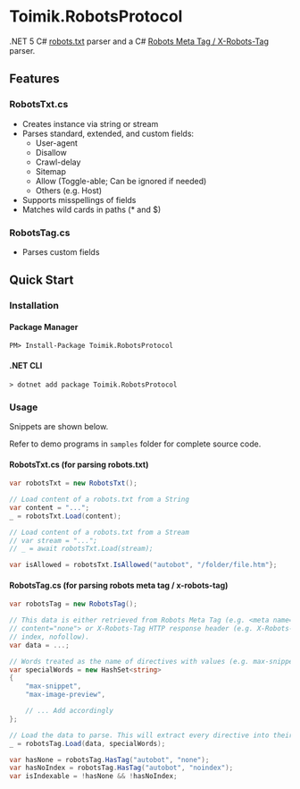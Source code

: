 # Toimik.RobotsProtocol

.NET 5 C# [robots.txt](https://en.wikipedia.org/wiki/Robots_exclusion_standard) parser and a C# [Robots Meta Tag / X-Robots-Tag](https://developers.google.com/search/docs/advanced/robots/robots_meta_tag) parser.

## Features

### RobotsTxt.cs
- Creates instance via string or stream
- Parses standard, extended, and custom fields:
  - User-agent
  - Disallow
  - Crawl-delay
  - Sitemap
  - Allow (Toggle-able; Can be ignored if needed)
  - Others (e.g. Host)
- Supports misspellings of fields
- Matches wild cards in paths (* and $)

### RobotsTag.cs

- Parses custom fields

## Quick Start

### Installation

#### Package Manager

```command
PM> Install-Package Toimik.RobotsProtocol
```

#### .NET CLI

```command
> dotnet add package Toimik.RobotsProtocol
```

### Usage

Snippets are shown below. 

Refer to demo programs in `samples` folder for complete source code.

#### RobotsTxt.cs (for parsing robots.txt)
```c# 
var robotsTxt = new RobotsTxt();

// Load content of a robots.txt from a String
var content = "...";
_ = robotsTxt.Load(content);

// Load content of a robots.txt from a Stream
// var stream = "...";
// _ = await robotsTxt.Load(stream);

var isAllowed = robotsTxt.IsAllowed("autobot", "/folder/file.htm"};
```

#### RobotsTag.cs (for parsing robots meta tag / x-robots-tag)
```c# 
var robotsTag = new RobotsTag();

// This data is either retrieved from Robots Meta Tag (e.g. <meta name="badbot"
// content="none"> or X-Robots-Tag HTTP response header (e.g. X-Robots-Tag: otherbot:
// index, nofollow). 
var data = ...;

// Words treated as the name of directives with values (e.g. max-snippet: 10).
var specialWords = new HashSet<string>
{
    "max-snippet",
    "max-image-preview",

    // ... Add accordingly
};

// Load the data to parse. This will extract every directive into their own Tag class
_ = robotsTag.Load(data, specialWords);

var hasNone = robotsTag.HasTag("autobot", "none");
var hasNoIndex = robotsTag.HasTag("autobot", "noindex");
var isIndexable = !hasNone && !hasNoIndex;
```